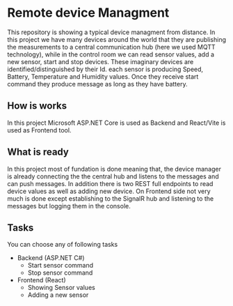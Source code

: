 # Remote device Managment
This repository is showing a typical device managment from distance.
In this project we have many devices around the world that they are publishing the measurements to a central communication hub (here we used MQTT technology), while in the control room we can read sensor values, add a new sensor, start and stop devices.
These imaginary devices are identified/distinguished by their Id. each sensor is producing Speed, Battery, Temperature and Humidity values. Once they receive start command they produce message as long as they have battery.

## How is works
In this project Microsoft ASP.NET Core is used as Backend and React/Vite is used as Frontend tool.


## What is ready
In this project most of fundation is done meaning that, the device manager is already connecting the the central hub and listens to the messages and can push messages.
In addition there is two REST full endpoints to read device values as well as adding new device.
On Frontend side not very much is done except establishing to the SignalR hub and listening to the messages but logging them in the console.

## Tasks
You can choose any of following tasks
* Backend (ASP.NET C#)
    * Start sensor command
    * Stop sensor command
* Frontend (React)
    * Showing Sensor values
    * Adding a new sensor